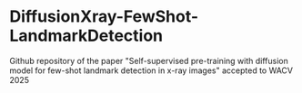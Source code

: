 # DiffusionXray-FewShot-LandmarkDetection
Github repository of the paper "Self-supervised pre-training with diffusion model for few-shot landmark detection in x-ray images" accepted to WACV 2025
